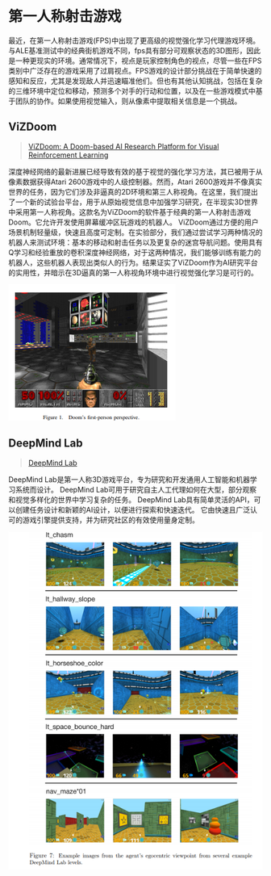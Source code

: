 # 第一人称射击游戏

最近，在第一人称射击游戏\(FPS\)中出现了更高级的视觉强化学习代理游戏环境。与ALE基准测试中的经典街机游戏不同，fps具有部分可观察状态的3D图形，因此是一种更现实的环境。通常情况下，视点是玩家控制角色的视点，尽管一些在FPS类别中广泛存在的游戏采用了过肩视点。FPS游戏的设计部分挑战在于简单快速的感知和反应，尤其是发现敌人并迅速瞄准他们。但也有其他认知挑战，包括在复杂的三维环境中定位和移动，预测多个对手的行动和位置，以及在一些游戏模式中基于团队的协作。如果使用视觉输入，则从像素中提取相关信息是一个挑战。

## ViZDoom

> [ViZDoom: A Doom-based AI Research Platform for Visual Reinforcement Learning](https://arxiv.org/pdf/1605.02097.pdf)

深度神经网络的最新进展已经导致有效的基于视觉的强化学习方法，其已被用于从像素数据获得Atari 2600游戏中的人级控制器。然而，Atari 2600游戏并不像真实世界的任务，因为它们涉及非逼真的2D环境和第三人称视角。在这里，我们提出了一个新的试验台平台，用于从原始视觉信息中加强学习研究，在半现实3D世界中采用第一人称视角。这款名为ViZDoom的软件基于经典的第一人称射击游戏Doom。它允许开发使用屏幕缓冲区玩游戏的机器人。 ViZDoom通过方便的用户场景机制轻量级，快速且高度可定制。在实验部分，我们通过尝试学习两种情况的机器人来测试环境：基本的移动和射击任务以及更复杂的迷宫导航问题。使用具有Q学习和经验重放的卷积深度神经网络，对于这两种情况，我们能够训练有能力的机器人，这些机器人表现出类似人的行为。结果证实了ViZDoom作为AI研究平台的实用性，并暗示在3D逼真的第一人称视角环境中进行视觉强化学习是可行的。

![](../.gitbook/assets/vizdoom.png)

## DeepMind Lab

> [DeepMind Lab](https://arxiv.org/pdf/1612.03801.pdf)

DeepMind Lab是第一人称3D游戏平台，专为研究和开发通用人工智能和机器学习系统而设计。 DeepMind Lab可用于研究自主人工代理如何在大型，部分观察和视觉多样化的世界中学习复杂的任务。 DeepMind Lab具有简单灵活的API，可以创建任务设计和新颖的AI设计，以便进行探索和快速迭代。 它由快速且广泛认可的游戏引擎提供支持，并为研究社区的有效使用量身定制。

![](../.gitbook/assets/deepmind_lab.png)

